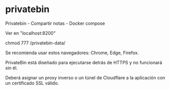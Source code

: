 # privatebin
Privatebin - Compartir notas - Docker compose

Ver en "localhost:8200"

chmod 777 /privatebin-data/

Se recomienda usar estos navegadores: Chrome, Edge, Firefox.

PrivateBin está diseñado para ejecutarse detrás de HTTPS y no funcionará sin él. 

Deberá asignar un proxy inverso o un túnel de Cloudflare a la aplicación con un certificado SSL válido.
